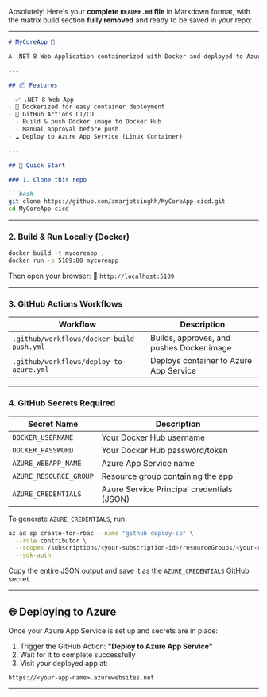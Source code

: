 Absolutely! Here's your **complete `README.md` file** in Markdown format, with the matrix build section **fully removed** and ready to be saved in your repo:

---

````markdown
# MyCoreApp 🚀

A .NET 8 Web Application containerized with Docker and deployed to Azure App Service using GitHub Actions.

---

## 📦 Features

- ✅ .NET 8 Web App
- 🐳 Dockerized for easy container deployment
- 🤖 GitHub Actions CI/CD
  - Build & push Docker image to Docker Hub
  - Manual approval before push
- ☁️ Deploy to Azure App Service (Linux Container)

---

## 🚀 Quick Start

### 1. Clone this repo

```bash
git clone https://github.com/amarjotsinghh/MyCoreApp-cicd.git
cd MyCoreApp-cicd
````

---

### 2. Build & Run Locally (Docker)

```bash
docker build -t mycoreapp .
docker run -p 5109:80 mycoreapp
```

Then open your browser:
📍 `http://localhost:5109`

---

### 3. GitHub Actions Workflows

| Workflow                                  | Description                               |
| ----------------------------------------- | ----------------------------------------- |
| `.github/workflows/docker-build-push.yml` | Builds, approves, and pushes Docker image |
| `.github/workflows/deploy-to-azure.yml`   | Deploys container to Azure App Service    |

---

### 4. GitHub Secrets Required

| Secret Name            | Description                                |
| ---------------------- | ------------------------------------------ |
| `DOCKER_USERNAME`      | Your Docker Hub username                   |
| `DOCKER_PASSWORD`      | Your Docker Hub password/token             |
| `AZURE_WEBAPP_NAME`    | Azure App Service name                     |
| `AZURE_RESOURCE_GROUP` | Resource group containing the app          |
| `AZURE_CREDENTIALS`    | Azure Service Principal credentials (JSON) |

To generate `AZURE_CREDENTIALS`, run:

```bash
az ad sp create-for-rbac --name "github-deploy-sp" \
  --role contributor \
  --scopes /subscriptions/<your-subscription-id>/resourceGroups/<your-resource-group> \
  --sdk-auth
```

Copy the entire JSON output and save it as the `AZURE_CREDENTIALS` GitHub secret.

---

## 🌐 Deploying to Azure

Once your Azure App Service is set up and secrets are in place:

1. Trigger the GitHub Action: **"Deploy to Azure App Service"**
2. Wait for it to complete successfully
3. Visit your deployed app at:

```text
https://<your-app-name>.azurewebsites.net
```

---
